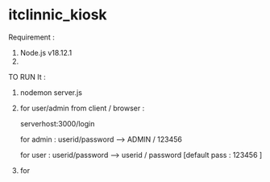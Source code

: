 # itclinnic_kiosk
Requirement :
1. Node.js v18.12.1
2. 

TO RUN It :
1. nodemon server.js
2. for user/admin from client / browser :
    
    serverhost:3000/login

    for admin : userid/password --> ADMIN / 123456

    for user : userid/password --> userid / password [default pass : 123456 ]

3. for 

